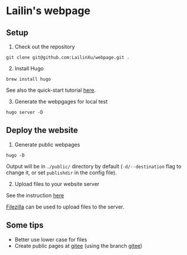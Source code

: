 # Lailin's webpage

## Setup
1. Check out the repository
```
git clone git@github.com:LailinXu/webpage.git .
```

2. Install Hugo

```
brew install hugo
```

See also the quick-start tutorial [here](https://gohugo.io/getting-started/quick-start/).

3. Generate the webpgages for local test

```
hugo server -D
```

## Deploy the website

1. Generate public webpages
```
hugo -D
```
Output will be in `./public/` directory by default (`-d/--destination` flag to change it, or set `publishdir` in the config file).

2. Upload files to your website server

See the instruction [here](https://ustcnet.ustc.edu.cn/2015/0324/c11130a120792/page.htm)

[Filezilla](https://filezilla-project.org/) can be used to upload files to the server.

## Some tips

* Better use lower case for files
* Create public pages at [gitee](https://zhuanlan.zhihu.com/p/184625753) (using the branch [gitee](https://github.com/LailinXu/webpage/tree/gitee))
